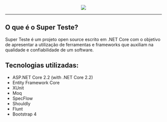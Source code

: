 
<p align="center">
  <img src="https://github.com/HugoDeveloperBR/super-test/raw/master/SuperTest/SuperTest.Web/wwwroot/images/logo.png">  
</p>

***

## O que é o Super Teste?

Super Teste é um projeto open source escrito em .NET Core com o objetivo de apresentar a utilização de ferramentas e
frameworks que auxiliam na qualidade e confiabilidade de um software.

## Tecnologias utilizadas:

- ASP.NET Core 2.2 (with .NET Core 2.2)
- Entity Framework Core
- XUnit
- Moq
- SpecFlow
- Shouldly
- Flunt
- Bootstrap 4
